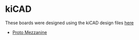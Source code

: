 # kiCAD

These boards were designed using the kiCAD design files [here](../template/kicad/)

- [Proto Mezzanine](proto-mezzanine/)


